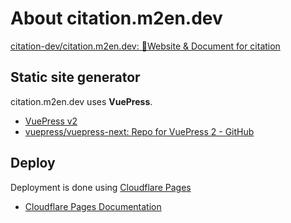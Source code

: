 # About citation.m2en.dev

[citation-dev/citation.m2en.dev: 👀Website & Document for citation](https://github.com/citation-dev/citation.m2en.dev)

## Static site generator

citation.m2en.dev uses **VuePress**.

- [VuePress v2](https://v2.vuepress.vuejs.org/)
- [vuepress/vuepress-next: Repo for VuePress 2 - GitHub](https://github.com/vuepress/vuepress-next)

## Deploy

Deployment is done using [Cloudflare Pages](https://pages.cloudflare.com/)

- [Cloudflare Pages Documentation](https://developers.cloudflare.com/pages/)

